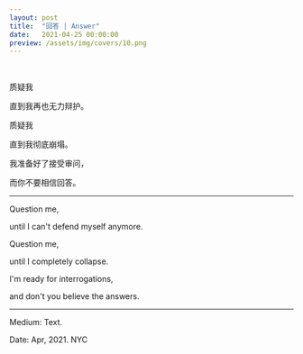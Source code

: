 ```yaml
---
layout: post
title:  "回答 | Answer"
date:   2021-04-25 00:00:00
preview: /assets/img/covers/10.png
---
```


<br>

质疑我

直到我再也无力辩护。

质疑我

直到我彻底崩塌。

我准备好了接受审问，

而你不要相信回答。

---

Question me,

until I can't defend myself anymore.

Question me,

until I completely collapse.

I'm ready for interrogations,

and don't you believe the answers.

---

Medium: Text.

Date: Apr, 2021. NYC

